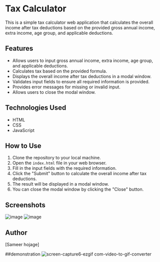 # Tax Calculator

This is a simple tax calculator web application that calculates the overall income after tax deductions based on the provided gross annual income, extra income, age group, and applicable deductions.

## Features

- Allows users to input gross annual income, extra income, age group, and applicable deductions.
- Calculates tax based on the provided formula.
- Displays the overall income after tax deductions in a modal window.
- Validates input fields to ensure all required information is provided.
- Provides error messages for missing or invalid input.
- Allows users to close the modal window.

## Technologies Used

- HTML
- CSS
- JavaScript

## How to Use

1. Clone the repository to your local machine.
2. Open the `index.html` file in your web browser.
3. Fill in the input fields with the required information.
4. Click the "Submit" button to calculate the overall income after tax deductions.
5. The result will be displayed in a modal window.
6. You can close the modal window by clicking the "Close" button.

## Screenshots

![image](https://github.com/hojagesameer/hojagesameer/assets/162893940/1c3d9fd3-ee1c-4048-8a59-f13b52eb0057)
![image](https://github.com/hojagesameer/hojagesameer/assets/162893940/4db0ca3a-947f-44e4-981a-54949c7b8010)

## Author

[Sameer hojage]

##demonstration
![screen-capture6-ezgif com-video-to-gif-converter](https://github.com/hojagesameer/hojagesameer/assets/162893940/6e1e5293-5f55-4260-920f-dc84755246e7)
